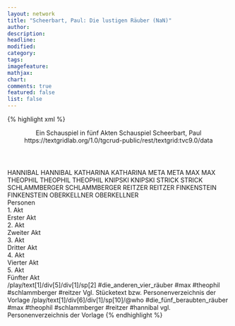 ```yaml
---
layout: network
title: "Scheerbart, Paul: Die lustigen Räuber (NaN)"
author:
description:
headline:
modified:
category:
tags:
imagefeature: 
mathjax: 
chart: 
comments: true
featured: false
list: false
---
```

{% highlight xml %}
<?xml-model href="https://raw.githubusercontent.com/DLiNa/project/master/rules/lina.rnc"?><?xml-model href="https://raw.githubusercontent.com/DLiNa/project/master/rules/lina.sch"?>
<play xmlns="http://lina.digital">
  <header>
    <title>Die lustigen Räuber</title>
  	<subtitle>Ein Schauspiel in fünf Akten</subtitle>
    <genretitle>Schauspiel</genretitle>
    <author>Scheerbart, Paul</author>
  	<date when="1904"/>
  	<source>https://textgridlab.org/1.0/tgcrud-public/rest/textgrid:tvc9.0/data</source>
  </header>
  <personae>
    <character>
      <name>HANNIBAL</name>
      <alias xml:id="hannibal">
        <name>HANNIBAL</name>
      </alias>
    </character>
    <character>
      <name>KATHARINA</name>
      <alias xml:id="katharina">
        <name>KATHARINA</name>
      </alias>
    </character>
    <character>
      <name>META</name>
      <alias xml:id="meta">
        <name>META</name>
      </alias>
    </character>
    <character>
      <name>MAX</name>
      <alias xml:id="max">
        <name>MAX</name>
      </alias>
    </character>
    <character>
      <name>THEOPHIL</name>
      <alias xml:id="theophil">
        <name>THEOPHIL</name>
      </alias>
    	<alias xml:id="theophil_knipski">
    		<name>THEOPHIL KNIPSKI</name>
    	</alias>
    	<alias xml:id="knipski">
    		<name>KNIPSKI</name>
    	</alias>
    </character>
    <character>
      <name>STRICK</name>
      <alias xml:id="strick">
        <name>STRICK</name>
      </alias>
    </character>
    <character>
      <name>SCHLAMMBERGER</name>
      <alias xml:id="schlammberger">
        <name>SCHLAMMBERGER</name>
      </alias>
    </character>
    <character>
      <name>REITZER</name>
      <alias xml:id="reitzer">
        <name>REITZER</name>
      </alias>
    </character>
    <character>
      <name>FINKENSTEIN</name>
      <alias xml:id="finkenstein">
        <name>FINKENSTEIN</name>
      </alias>
    </character>
    <character>
      <name>OBERKELLNER</name>
      <alias xml:id="oberkellner">
        <name>OBERKELLNER</name>
      </alias>
    </character>
  </personae>
  <text>
    <div>
      <head>Personen</head>
    </div>
    <div>
      <head>1. Akt</head>
      <div>
        <head>Erster Akt</head>
        <sp who="#hannibal">
          <amount n="4" unit="speech_acts"/>
          <amount n="158" unit="words"/>
          <amount n="2" unit="lines"/>
          <amount n="999" unit="chars"/>
        </sp>
        <sp who="#katharina">
          <amount n="5" unit="speech_acts"/>
          <amount n="63" unit="words"/>
          <amount n="3" unit="lines"/>
          <amount n="393" unit="chars"/>
        </sp>
        <sp who="#meta">
          <amount n="2" unit="speech_acts"/>
          <amount n="38" unit="words"/>
          <amount n="1" unit="lines"/>
          <amount n="222" unit="chars"/>
        </sp>
        <sp who="#max">
          <amount n="5" unit="speech_acts"/>
          <amount n="64" unit="words"/>
          <amount n="3" unit="lines"/>
          <amount n="357" unit="chars"/>
        </sp>
        <sp who="#theophil">
          <amount n="4" unit="speech_acts"/>
          <amount n="27" unit="words"/>
          <amount n="4" unit="lines"/>
          <amount n="169" unit="chars"/>
        </sp>
      </div>
    </div>
    <div>
      <head>2. Akt</head>
      <div>
        <head>Zweiter Akt</head>
        <sp who="#strick">
          <amount n="10" unit="speech_acts"/>
          <amount n="241" unit="words"/>
          <amount n="9" unit="lines"/>
          <amount n="1445" unit="chars"/>
        </sp>
        <sp who="#meta">
          <amount n="6" unit="speech_acts"/>
          <amount n="63" unit="words"/>
          <amount n="4" unit="lines"/>
          <amount n="373" unit="chars"/>
        </sp>
        <sp who="#katharina">
          <amount n="6" unit="speech_acts"/>
          <amount n="43" unit="words"/>
          <amount n="6" unit="lines"/>
          <amount n="234" unit="chars"/>
        </sp>
        <sp who="#hannibal">
          <amount n="7" unit="speech_acts"/>
          <amount n="67" unit="words"/>
          <amount n="6" unit="lines"/>
          <amount n="383" unit="chars"/>
        </sp>
        <sp who="#max">
          <amount n="1" unit="speech_acts"/>
          <amount n="5" unit="words"/>
          <amount n="1" unit="lines"/>
          <amount n="28" unit="chars"/>
        </sp>
        <sp who="#schlammberger">
          <amount n="4" unit="speech_acts"/>
          <amount n="32" unit="words"/>
          <amount n="4" unit="lines"/>
          <amount n="184" unit="chars"/>
        </sp>
      </div>
    </div>
    <div>
      <head>3. Akt</head>
      <div>
        <head>Dritter Akt</head>
        <sp who="#meta">
          <amount n="2" unit="speech_acts"/>
          <amount n="13" unit="words"/>
          <amount n="2" unit="lines"/>
          <amount n="73" unit="chars"/>
        </sp>
        <sp who="#strick">
          <amount n="2" unit="speech_acts"/>
          <amount n="59" unit="words"/>
          <amount n="368" unit="chars"/>
        </sp>
        <sp who="#katharina">
          <amount n="3" unit="speech_acts"/>
          <amount n="47" unit="words"/>
          <amount n="2" unit="lines"/>
          <amount n="290" unit="chars"/>
        </sp>
        <sp who="#hannibal">
          <amount n="4" unit="speech_acts"/>
          <amount n="46" unit="words"/>
          <amount n="3" unit="lines"/>
          <amount n="275" unit="chars"/>
        </sp>
        <sp who="#theophil_knipski">
          <amount n="1" unit="speech_acts"/>
          <amount n="58" unit="words"/>
          <amount n="367" unit="chars"/>
        </sp>
        <sp who="#knipski">
          <amount n="3" unit="speech_acts"/>
          <amount n="24" unit="words"/>
          <amount n="3" unit="lines"/>
          <amount n="146" unit="chars"/>
        </sp>
        <sp who="#schlammberger">
          <amount n="3" unit="speech_acts"/>
          <amount n="25" unit="words"/>
          <amount n="3" unit="lines"/>
          <amount n="133" unit="chars"/>
        </sp>
        <sp who="#reitzer">
          <amount n="1" unit="speech_acts"/>
          <amount n="9" unit="words"/>
          <amount n="1" unit="lines"/>
          <amount n="49" unit="chars"/>
        </sp>
        <sp who="#max">
          <amount n="1" unit="speech_acts"/>
          <amount n="86" unit="words"/>
          <amount n="486" unit="chars"/>
        </sp>
      </div>
    </div>
    <div>
      <head>4. Akt</head>
      <div>
        <head>Vierter Akt</head>
        <sp who="#hannibal">
          <amount n="1" unit="speech_acts"/>
          <amount n="4" unit="words"/>
          <amount n="1" unit="lines"/>
          <amount n="24" unit="chars"/>
        </sp>
        <sp who="#max #theophil #schlammberger #reitzer">
          <amount n="1" unit="speech_acts"/>
          <amount n="1" unit="words"/>
          <amount n="1" unit="lines"/>
          <amount n="6" unit="chars"/>
        </sp>
        <sp who="#katharina">
          <amount n="5" unit="speech_acts"/>
          <amount n="40" unit="words"/>
          <amount n="5" unit="lines"/>
          <amount n="197" unit="chars"/>
        </sp>
        <sp who="#meta">
          <amount n="6" unit="speech_acts"/>
          <amount n="53" unit="words"/>
          <amount n="5" unit="lines"/>
          <amount n="300" unit="chars"/>
        </sp>
        <sp who="#theophil_knipski">
          <amount n="2" unit="speech_acts"/>
          <amount n="185" unit="words"/>
          <amount n="1203" unit="chars"/>
        </sp>
        <sp who="#schlammberger">
          <amount n="1" unit="speech_acts"/>
          <amount n="8" unit="words"/>
          <amount n="1" unit="lines"/>
          <amount n="47" unit="chars"/>
        </sp>
        <sp who="#finkenstein">
          <amount n="4" unit="speech_acts"/>
          <amount n="73" unit="words"/>
          <amount n="2" unit="lines"/>
          <amount n="410" unit="chars"/>
        </sp>
        <sp who="#strick">
          <amount n="4" unit="speech_acts"/>
          <amount n="124" unit="words"/>
          <amount n="2" unit="lines"/>
          <amount n="666" unit="chars"/>
        </sp>
      </div>
    </div>
    <div>
      <head>5. Akt</head>
      <div>
        <head>Fünfter Akt</head>
        <sp who="#hannibal">
          <amount n="2" unit="speech_acts"/>
          <amount n="11" unit="words"/>
          <amount n="2" unit="lines"/>
          <amount n="71" unit="chars"/>
        </sp>
        <sp who="#max">
          <amount n="3" unit="speech_acts"/>
          <amount n="21" unit="words"/>
          <amount n="3" unit="lines"/>
          <amount n="131" unit="chars"/>
        </sp>
        <sp who="#theophil_knipski">
          <amount n="6" unit="speech_acts"/>
          <amount n="64" unit="words"/>
          <amount n="6" unit="lines"/>
          <amount n="338" unit="chars"/>
        </sp>
        <sp who="#reitzer">
          <amount n="1" unit="speech_acts"/>
          <amount n="10" unit="words"/>
          <amount n="1" unit="lines"/>
          <amount n="56" unit="chars"/>
        </sp>
        <sp who="#schlammberger">
          <amount n="1" unit="speech_acts"/>
          <amount n="13" unit="words"/>
          <amount n="1" unit="lines"/>
          <amount n="74" unit="chars"/>
        </sp>
        <sp who="#strick">
          <amount n="4" unit="speech_acts"/>
          <amount n="69" unit="words"/>
          <amount n="3" unit="lines"/>
          <amount n="376" unit="chars"/>
        </sp>
        <sp who="#meta">
          <amount n="1" unit="speech_acts"/>
          <amount n="7" unit="words"/>
          <amount n="1" unit="lines"/>
          <amount n="34" unit="chars"/>
        </sp>
        <sp who="#katharina">
          <amount n="2" unit="speech_acts"/>
          <amount n="13" unit="words"/>
          <amount n="2" unit="lines"/>
          <amount n="68" unit="chars"/>
        </sp>
        <sp who="#finkenstein">
          <amount n="1" unit="speech_acts"/>
          <amount n="10" unit="words"/>
          <amount n="1" unit="lines"/>
          <amount n="51" unit="chars"/>
        </sp>
      	<sp who="#max #theophil #schlammberger #reitzer #hannibal">
          <amount n="1" unit="speech_acts"/>
          <amount n="2" unit="words"/>
          <amount n="1" unit="lines"/>
          <amount n="15" unit="chars"/>
        </sp>
      	<sp who="#max #theophil #schlammberger #reitzer #hannibal #katharina #meta #max">
          <amount n="1" unit="speech_acts"/>
          <amount n="2" unit="words"/>
          <amount n="1" unit="lines"/>
          <amount n="17" unit="chars"/>
        </sp>
        <sp who="#oberkellner">
          <amount n="1" unit="speech_acts"/>
          <amount n="20" unit="words"/>
          <amount n="122" unit="chars"/>
        </sp>
      </div>
    </div>
  </text>
	<documentation>
		<change n="1" type="expandCollective" who="dariokampkaspar">
			<path>/play/text[1]/div[5]/div[1]/sp[2]</path>
			<orig>#die_anderen_vier_räuber</orig>
			<corr>#max #theophil #schlammberger #reitzer</corr>
			<comment>Vgl. Stücketext bzw. Personenverzeichnis der Vorlage</comment>
		</change>
		<change n="2" type="expandCollective" who="dariokampkaspar">
			<path>/play/text[1]/div[6]/div[1]/sp[10]/@who</path>
			<orig>#die_fünf_beraubten_räuber</orig>
			<corr>#max #theophil #schlammberger #reitzer #hannibal</corr>
			<comment>vgl. Personenverzeichnis der Vorlage</comment>
		</change>
	</documentation>
</play>
{% endhighlight %}